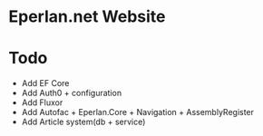 # Eperlan.net Website


# Todo
- Add EF Core
- Add Auth0 + configuration
- Add Fluxor
- Add Autofac + Eperlan.Core + Navigation + AssemblyRegister
- Add Article system(db + service)